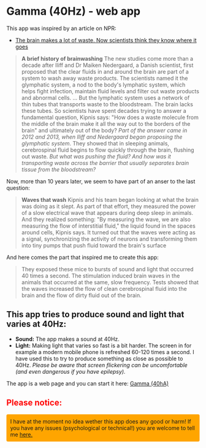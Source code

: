 # Gamma (40Hz) - web app
This app was inspired by an article on NPR:

- [The brain makes a lot of waste. Now scientists think they know where it goes]( https://www.npr.org/sections/shots-health-news/2024/06/26/g-s1-6177/brain-waste-removal-system-amyloid-alzheimer-toxins)

> **A brief history of brainwashing**
The new studies come more than a decade after Iliff and Dr Maiken Nedergaard, a Danish scientist, first proposed that the clear fluids in and around the brain are part of a system to wash away waste products.
The scientists named it the glymphatic system, a nod to the body's lymphatic system, which helps fight infection, maintain fluid levels and filter out waste products and abnormal cells.
...
But the lymphatic system uses a network of thin tubes that transports waste to the bloodstream. The brain lacks these tubes.
So scientists have spent decades trying to answer a fundamental question, Kipnis says: "How does a waste molecule from the middle of the brain make it all the way out to the borders of the brain" and ultimately out of the body?
_Part of the answer came in 2012 and 2013, when Iliff and Nedergaard began proposing the glymphatic system_. They showed that in sleeping animals, cerebrospinal fluid begins to flow quickly through the brain, flushing out waste.
_But what was pushing the fluid? And how was it transporting waste across the barrier that usually separates brain tissue from the bloodstream?_

Now, more than 10 years later, we seem to have part of an anser to the last question:

>**Waves that wash**
Kipnis and his team began looking at what the brain was doing as it slept. As part of that effort, they measured the power of a slow electrical wave that appears during deep sleep in animals.
And they realized something: "By measuring the wave, we are also measuring the flow of interstitial fluid," the liquid found in the spaces around cells, Kipnis says.
It turned out that the waves were acting as a signal, synchronizing the activity of neurons and transforming them into tiny pumps that push fluid toward the brain's surface

And here comes the part that inspired me to create this app:

> They exposed these mice to bursts of sound and light that occurred 40 times a second.
The stimulation induced brain waves in the animals that occurred at the same, slow frequency.
Tests showed that the waves increased the flow of clean cerebrospinal fluid into the brain and the flow of dirty fluid out of the brain.

## This app tries to produce sound and light that varies at 40Hz:

- **Sound:** The app makes a sound at 40Hz. 
- **Light:** Making light that varies so fast is a bit harder.
The screen in for example a modern mobile phone is refreshed 60-120 times a second.  I have used this to try to produce something as close as possible to 40Hz.
_Please be aware that screen flickering can be uncomfortable (and even dangerous if you have epilepsy)._

The app is a web page and you can start it here: [Gamma (40hA)](https://lborgman.github.io/gamma/gamma.html)

## <span style="color:red;">Please notice:</span>
<!-- html_preserve -->
<div style="background:orange; padding:10px; border-radius:4px;">
I have at the moment no idea wether this app does any good or harm!
If you have any issues (psychological or technical!) you are welcome to tell me <a href="https://github.com/lborgman/gamma/issues">here</>.
</div>
<!-- /html_preserve -->